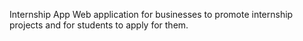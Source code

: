 Internship App
Web application for businesses to promote internship projects and for students to apply for them.
